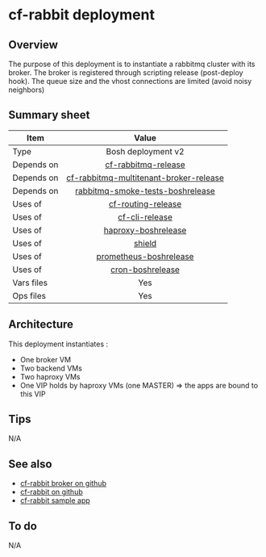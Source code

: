 # cf-rabbit deployment

## Overview
The purpose of this deployment is to instantiate a rabbitmq cluster with its broker.
The broker is registered through scripting release (post-deploy hook).
The queue size and the vhost connections are limited (avoid noisy neighbors) 

## Summary sheet
| Item | Value |
| -- | :--: |
| Type | Bosh deployment v2|
| Depends on | [cf-rabbitmq-release](https://bosh.io/releases/github.com/pivotal-cf/cf-rabbitmq-release) |
| Depends on | [cf-rabbitmq-multitenant-broker-release](https://bosh.io/releases/github.com/pivotal-cf/cf-rabbitmq-multitenant-broker-release) |
| Depends on | [rabbitmq-smoke-tests-boshrelease](https://bosh.io/releases/github.com/cloudfoundry-community/rabbitmq-smoke-tests-boshrelease) |
| Uses of | [cf-routing-release](https://bosh.io/releases/github.com/cloudfoundry/routing-release) |
| Uses of | [cf-cli-release](https://bosh.io/releases/github.com/bosh-packages/cf-cli-release) |
| Uses of | [haproxy-boshrelease](https://bosh.io/releases/github.com/cloudfoundry-community/haproxy-boshrelease) |
| Uses of | [shield](https://bosh.io/releases/github.com/starkandwayne/shield-boshrelease) |
| Uses of | [prometheus-boshrelease](https://bosh.io/releases/github.com/cloudfoundry-community/prometheus-boshrelease) |
| Uses of | [cron-boshrelease](https://bosh.io/releases/github.com/cloudfoundry-community/cron-boshrelease) |
| Vars files | Yes |
| Ops files | Yes |

## Architecture
This deployment instantiates : 
* One broker VM
* Two backend VMs
* Two haproxy VMs 
* One VIP holds by haproxy VMs (one MASTER) => the apps are bound to this VIP

## Tips
N/A

## See also
* [cf-rabbit broker on github](https://github.com/pivotal-cf/cf-rabbitmq-multitenant-broker-release)
* [cf-rabbit on github](https://github.com/pivotal-cf/cf-rabbitmq-release)
* [cf-rabbit sample app]( https://github.com/pivotal-cf/rabbit-example-app)

## To do
N/A